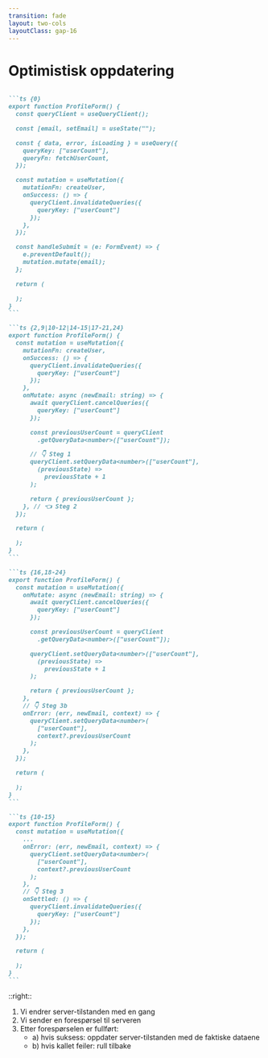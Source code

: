 ```yaml
---
transition: fade
layout: two-cols
layoutClass: gap-16
---
```


# Optimistisk oppdatering

````md magic-move {lines: true}

```ts {0}
export function ProfileForm() {
  const queryClient = useQueryClient();

  const [email, setEmail] = useState("");

  const { data, error, isLoading } = useQuery({
    queryKey: ["userCount"],
    queryFn: fetchUserCount,
  });

  const mutation = useMutation({
    mutationFn: createUser,
    onSuccess: () => {
      queryClient.invalidateQueries({
        queryKey: ["userCount"]
      });
    },
  });

  const handleSubmit = (e: FormEvent) => {
    e.preventDefault();
    mutation.mutate(email);
  };

  return (

  );
}
```

```ts {2,9|10-12|14-15|17-21,24}
export function ProfileForm() {
  const mutation = useMutation({
    mutationFn: createUser,
    onSuccess: () => {
      queryClient.invalidateQueries({
        queryKey: ["userCount"]
      });
    },
    onMutate: async (newEmail: string) => {
      await queryClient.cancelQueries({ 
        queryKey: ["userCount"] 
      });

      const previousUserCount = queryClient
        .getQueryData<number>(["userCount"]);

      // 👇 Steg 1
      queryClient.setQueryData<number>(["userCount"], 
        (previousState) =>
          previousState + 1
      );

      return { previousUserCount };
    }, // 👈 Steg 2
  });

  return (

  );
}
```

```ts {16,18-24}
export function ProfileForm() {
  const mutation = useMutation({
    onMutate: async (newEmail: string) => {
      await queryClient.cancelQueries({ 
        queryKey: ["userCount"] 
      });

      const previousUserCount = queryClient
        .getQueryData<number>(["userCount"]);

      queryClient.setQueryData<number>(["userCount"], 
        (previousState) =>
          previousState + 1
      );

      return { previousUserCount };
    },
    // 👇 Steg 3b
    onError: (err, newEmail, context) => {
      queryClient.setQueryData<number>(
        ["userCount"],
        context?.previousUserCount
      );
    },
  });

  return (

  );
}
```

```ts {10-15}
export function ProfileForm() {
  const mutation = useMutation({
    ...
    onError: (err, newEmail, context) => {
      queryClient.setQueryData<number>(
        ["userCount"],
        context?.previousUserCount
      );
    },
    // 👇 Steg 3
    onSettled: () => {
      queryClient.invalidateQueries({
        queryKey: ["userCount"] 
      });
    },
  });

  return (

  );
}
```

````

::right::

<ol>
  <li>Vi endrer server-tilstanden med en gang</li>
  <li>Vi sender en forespørsel til serveren</li>
  <li>Etter forespørselen er fullført: 
    <ul>
      <li>a) hvis suksess: oppdater server-tilstanden med de faktiske dataene</li>
      <li>b) hvis kallet feiler: rull tilbake</li>
    </ul>
  </li>
</ol>

<!--
Nå har vi sett på mønsteret hvordan implementerer vi det i kode?

[click] Det er litt forberedelser før vi får oppdatert servertilstanden. Inni useMutation, er det onMutate-callbacken vi endrer på, for å definere hva som skjer når forespørselen skjer.

[click] Først stopper vi alle pågående forespørsel på userCount, for å unngå race conditions.

[click] Så tar vi vare forrige tilstand, tilfelle vi skal rulle tilbake.

[click] **SÅ** kan vi oppdatere tilstanden i React Query til å ha gammel tilstand + 1, siden vi legger til en bruker.

Så vil forespørselen bli sendt. 

[click] Om forespørselen feiler, ruller vi tilbake til gammel tilstand umiddelbart.

[click] Uansett om forespørselen feiler eller ikke, invaliderer vi cachen, så vi synker klientens servertilstand med serverens faktiske data.

-->
